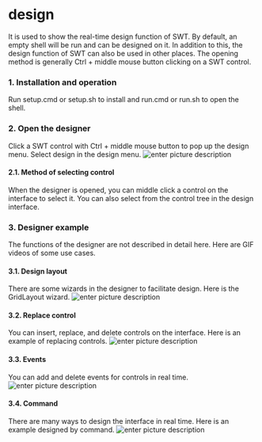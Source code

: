 # design
It is used to show the real-time design function of SWT. By default, an empty shell will be run and can be designed on it.
In addition to this, the design function of SWT can also be used in other places. The opening method is generally Ctrl + middle mouse button clicking on a SWT control.

### 1. Installation and operation
Run setup.cmd or setup.sh to install and run.cmd or run.sh to open the shell.

### 2. Open the designer
Click a SWT control with Ctrl + middle mouse button to pop up the design menu. Select design in the design menu.
![enter picture description](https://www.xworker.org/files/2021/1013/170038design_open.gif  "Enter picture title here")

#### 2.1. Method of selecting control
When the designer is opened, you can middle click a control on the interface to select it. You can also select from the control tree in the design interface.

### 3. Designer example
The functions of the designer are not described in detail here. Here are GIF videos of some use cases.

#### 3.1. Design layout
There are some wizards in the designer to facilitate design. Here is the GridLayout wizard.
![enter picture description](https://www.xworker.org/files/2021/1013/170329design_layout.gif  "Enter picture title here")

#### 3.2. Replace control
You can insert, replace, and delete controls on the interface. Here is an example of replacing controls.
![enter picture description](https://www.xworker.org/files/2021/1013/170713design_replace.gif  "Enter picture title here")

#### 3.3. Events
You can add and delete events for controls in real time.
![enter picture description](https://www.xworker.org/files/2021/1013/170958design_event.gif  "Enter picture title here")

#### 3.4. Command
There are many ways to design the interface in real time. Here is an example designed by command.
![enter picture description](https://www.xworker.org/files/2021/1013/171838design_command.gif  "Enter picture title here")